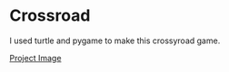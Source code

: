 # Crossroad
I used turtle and pygame to make this crossyroad game.

[Project Image](Crossyroad.png)
